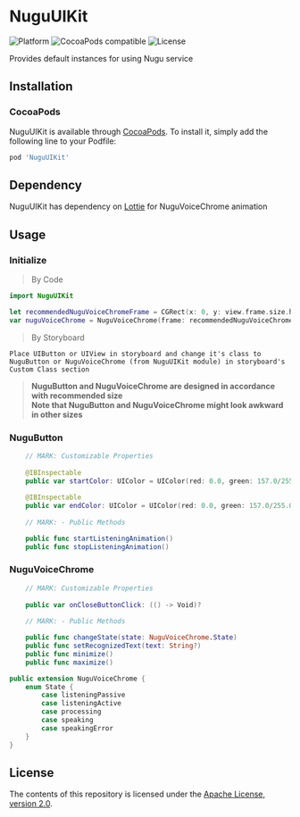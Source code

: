 # NuguUIKit
![Platform](https://img.shields.io/cocoapods/p/NuguUIKit)
![CocoaPods compatible](https://img.shields.io/cocoapods/v/NuguUIKit)
![License](https://img.shields.io/github/license/nugu-developers/nugu-ios)

Provides default instances for using Nugu service 

## Installation

### CocoaPods
NuguUIKit is available through [CocoaPods](https://cocoapods.org). To install it, simply add the following line to your Podfile:
```ruby
pod 'NuguUIKit'
```

## Dependency
NuguUIKit has dependency on [Lottie](https://github.com/airbnb/lottie-ios) for NuguVoiceChrome animation

## Usage
### Initialize
> By Code
```swift
import NuguUIKit

let recommendedNuguVoiceChromeFrame = CGRect(x: 0, y: view.frame.size.height, width: view.frame.size.width, height: NuguVoiceChrome.recommendedHeight + bottomSafeAreaHeight)
var nuguVoiceChrome = NuguVoiceChrome(frame: recommendedNuguVoiceChromeSize)
```
> By Storyboard
```
Place UIButton or UIView in storyboard and change it's class to NuguButton or NuguVoiceChrome (from NuguUIKit module) in storyboard's Custom Class section
```

>  **NuguButton and NuguVoiceChrome are designed in accordance with recommended size
<br>Note that NuguButton and NuguVoiceChrome might look awkward in other sizes**

### NuguButton
```swift
    // MARK: Customizable Properties
    
    @IBInspectable
    public var startColor: UIColor = UIColor(red: 0.0, green: 157.0/255.0, blue: 1.0, alpha: 1.0)
    
    @IBInspectable
    public var endColor: UIColor = UIColor(red: 0.0, green: 157.0/255.0, blue: 1.0, alpha: 1.0)
    
    // MARK: - Public Methods

    public func startListeningAnimation()
    public func stopListeningAnimation()
```
### NuguVoiceChrome
```swift
    // MARK: Customizable Properties
    
    public var onCloseButtonClick: (() -> Void)?
    
    // MARK: - Public Methods

    public func changeState(state: NuguVoiceChrome.State)
    public func setRecognizedText(text: String?)
    public func minimize()
    public func maximize()
```
```swift
public extension NuguVoiceChrome {
    enum State {
        case listeningPassive
        case listeningActive
        case processing
        case speaking
        case speakingError
    }
}
```

## License

The contents of this repository is licensed under the
[Apache License, version 2.0](http://www.apache.org/licenses/LICENSE-2.0).

